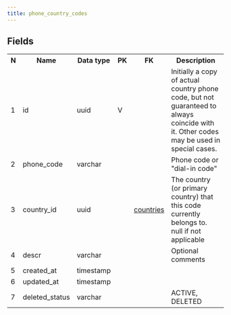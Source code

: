```yaml
---
title: phone_country_codes 
---
```


## Fields

<table style="width: 100%">
    <colgroup>
       <col span="1" style="width: 3%;"/>
       <col span="1" style="width: 12%;"/>
       <col span="1" style="width: 10%;"/>
       <col span="1" style="width: 3%;"/>
       <col span="1" style="width: 12%;"/>
       <col span="1" style="width: 60%;"/>
    </colgroup>
  <tr>
    <th>N</th>
    <th>Name</th>
    <th>Data type</th>
    <th>PK</th>
    <th>FK</th>
    <th>Description</th>
  </tr>
<tr><td>1</td><td>id</td><td>uuid</td><td>V</td><td></td><td>Initially a copy of actual country phone code, but not guaranteed to always coincide with it. Other codes may be used in special cases.</td></tr>
<tr><td>2</td><td>phone_code</td><td>varchar</td><td></td><td></td><td>Phone code or "dial-in code"</td></tr>
<tr><td>3</td><td>country_id</td><td>uuid</td><td></td><td><a href="countries-uni.md">countries</a></td><td>The country (or primary country) that this code currently belongs to. null if not applicable</td></tr>
<tr><td>4</td><td>descr</td><td>varchar</td><td></td><td></td><td>Optional comments</td></tr>
<tr><td>5</td><td>created_at</td><td>timestamp</td><td></td><td></td><td></td></tr>
<tr><td>6</td><td>updated_at</td><td>timestamp</td><td></td><td></td><td></td></tr>
<tr><td>7</td><td>deleted_status</td><td>varchar</td><td></td><td></td><td>ACTIVE, DELETED</td></tr>

</table>